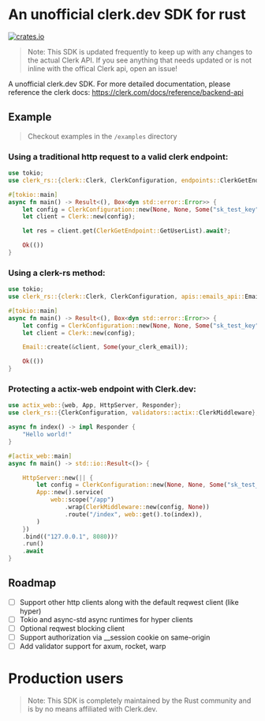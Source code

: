 # An unofficial clerk.dev SDK for rust

<a href="https://crates.io/crates/rspc">
    <img src="https://img.shields.io/crates/v/rspc.svg?style=flat-square" alt="crates.io" />
</a>

> Note: This SDK is updated frequently to keep up with any changes to the actual Clerk API. If you see anything that needs updated or is not inline with the offical Clerk api, open an issue!

A unofficial clerk.dev SDK. For more detailed documentation, please reference the clerk docs: https://clerk.com/docs/reference/backend-api

## Example

> Checkout examples in the `/examples` directory

### Using a traditional http request to a valid clerk endpoint:

```rust
use tokio;
use clerk_rs::{clerk::Clerk, ClerkConfiguration, endpoints::ClerkGetEndpoint};

#[tokio::main]
async fn main() -> Result<(), Box<dyn std::error::Error>> {
    let config = ClerkConfiguration::new(None, None, Some("sk_test_key".to_string()), None);
    let client = Clerk::new(config);

    let res = client.get(ClerkGetEndpoint::GetUserList).await?;

    Ok(())
}
```

### Using a clerk-rs method:

```rust
use tokio;
use clerk_rs::{clerk::Clerk, ClerkConfiguration, apis::emails_api::Email};

#[tokio::main]
async fn main() -> Result<(), Box<dyn std::error::Error>> {
    let config = ClerkConfiguration::new(None, None, Some("sk_test_key".to_string()), None);
    let client = Clerk::new(config);

    Email::create(&client, Some(your_clerk_email));

    Ok(())
}
```

### Protecting a actix-web endpoint with Clerk.dev:

```rust
use actix_web::{web, App, HttpServer, Responder};
use clerk_rs::{ClerkConfiguration, validators::actix::ClerkMiddleware};

async fn index() -> impl Responder {
    "Hello world!"
}

#[actix_web::main]
async fn main() -> std::io::Result<()> {

    HttpServer::new(|| {
        let config = ClerkConfiguration::new(None, None, Some("sk_test_key".to_string()), None);
        App::new().service(
            web::scope("/app")
                .wrap(ClerkMiddleware::new(config, None))
                .route("/index", web::get().to(index)),
        )
    })
    .bind(("127.0.0.1", 8080))?
    .run()
    .await
}
```

## Roadmap

- [ ] Support other http clients along with the default reqwest client (like hyper)
- [ ] Tokio and async-std async runtimes for hyper clients
- [ ] Optional reqwest blocking client
- [ ] Support authorization via \_\_session cookie on same-origin
- [ ] Add validator support for axum, rocket, warp

# Production users

> Note: This SDK is completely maintained by the Rust community and is by no means affiliated with Clerk.dev.

</br>
